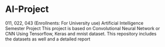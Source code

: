 # AI-Project
011, 022, 043 (Enrollnents: For University use)
Artificial Intelligence Semester Project
This project is based on Convolutional Neural Network or CNN 
Using Tensorflow, Keras and mnist dataset.
This repository includes the datasets as well and a detailed report
